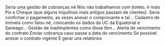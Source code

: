 Seria uma gestão de cobranças né 
Nós não trabalhamos com boleto, é mais Pix e Cheque (que alguns inquilinos mais antigos passam de clientes). Seria confirmar o pagamento, as vezes anexar o comprovante e tal...
Cadastro de imóveis como falou né, colocando os dados da UC da Equatorial e Saneago...
Gestão de inadimplentes como disse tbm...
Alerta de vencimento do contrato
Enviar cobrança caso passe a data do vencimento
Se possível anexar o contrato vigente
E gerar uns relatórios